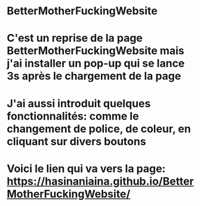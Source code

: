 # BetterMotherFuckingWebsite
# C'est un reprise de la page BetterMotherFuckingWebsite mais j'ai installer un pop-up qui se lance 3s après le chargement de la page
# J'ai aussi introduit quelques fonctionnalités: comme le changement de police, de coleur, en cliquant sur divers boutons
# Voici le lien qui va vers la page: https://hasinaniaina.github.io/BetterMotherFuckingWebsite/
